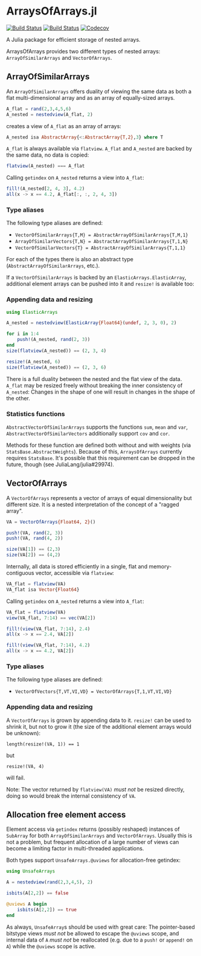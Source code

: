 # ArraysOfArrays.jl

[![Build Status](https://travis-ci.com/oschulz/ArraysOfArrays.jl.svg?branch=master)](https://travis-ci.com/oschulz/ArraysOfArrays.jl)
[![Build Status](https://ci.appveyor.com/api/projects/status/github/oschulz/ArraysOfArrays.jl?branch=master&svg=true)](https://ci.appveyor.com/project/oschulz/ArraysOfArrays-jl)
[![Codecov](https://codecov.io/gh/oschulz/ArraysOfArrays.jl/branch/master/graph/badge.svg)](https://codecov.io/gh/oschulz/ArraysOfArrays.jl)


A Julia package for efficient storage of nested arrays.

ArraysOfArrays provides two different types of nested arrays: `ArrayOfSimilarArrays` and `VectorOfArrays`.


## ArrayOfSimilarArrays

An `ArrayOfSimilarArrays` offers duality of viewing the same data as both a flat multi-dimensional array and as an array of equally-sized arrays.

```julia
A_flat = rand(2,3,4,5,6)
A_nested = nestedview(A_flat, 2)
```

creates a view of `A_flat` as an array of arrays: 

```julia
A_nested isa AbstractArray{<:AbstractArray{T,2},3} where T
```

`A_flat` is always available via `flatview`. `A_flat` and `A_nested` are backed by the same data, no data is copied:

```julia
flatview(A_nested) === A_flat
```

Calling `getindex` on `A_nested` returns a view into `A_flat`:

```julia
fill!(A_nested[2, 4, 3], 4.2)
all(x -> x == 4.2, A_flat[:, :, 2, 4, 3])
```

### Type aliases

The following type aliases are defined:

* `VectorOfSimilarArrays{T,M} = AbstractArrayOfSimilarArrays{T,M,1}`
* `ArrayOfSimilarVectors{T,N} = AbstractArrayOfSimilarArrays{T,1,N}`
* `VectorOfSimilarVectors{T} = AbstractArrayOfSimilarArrays{T,1,1}`

For each of the types there is also an abstract type (`AbstractArrayOfSimilarArrays`, etc.).

If a `VectorOfSimilarArrays` is backed by an `ElasticArrays.ElasticArray`, additional element arrays can be pushed into it and `resize!` is available too:

### Appending data and resizing

```julia
using ElasticArrays

A_nested = nestedview(ElasticArray{Float64}(undef, 2, 3, 0), 2)

for i in 1:4
    push!(A_nested, rand(2, 3))
end
size(flatview(A_nested)) == (2, 3, 4)

resize!(A_nested, 6)
size(flatview(A_nested)) == (2, 3, 6)
```

There is a full duality between the nested and the flat view of the data. `A_flat` may be resized freely without breaking the inner consistency of `A_nested`: Changes in the shape of one will result in changes in the shape of the other.

### Statistics functions

`AbstractVectorOfSimilarArrays` supports the functions `sum`, `mean` and `var`, `AbstractVectorOfSimilarVectors` additionally support `cov` and `cor`.

Methods for these function are defined both without and with weights (via `StatsBase.AbstractWeights`). Because of this, `ArraysOfArrays` currently requires `StatsBase`. It's possible that this requirement can be dropped in the future, though (see JuliaLang/julia#29974).

## VectorOfArrays

A `VectorOfArrays` represents a vector of arrays of equal dimensionality but different size. It is a nested interpretation of the concept of a "ragged array".

```julia
VA = VectorOfArrays{Float64, 2}()

push!(VA, rand(2, 3))
push!(VA, rand(4, 2))

size(VA[1]) == (2,3)
size(VA[2]) == (4,2)
```

Internally, all data is stored efficiently in a single, flat and memory-contiguous vector, accessible via `flatview`:

```julia
VA_flat = flatview(VA)
VA_flat isa Vector{Float64}
```

Calling `getindex` on `A_nested` returns a view into `A_flat`:

```julia
VA_flat = flatview(VA)
view(VA_flat, 7:14) == vec(VA[2])

fill!(view(VA_flat, 7:14), 2.4)
all(x -> x == 2.4, VA[2])

fill!(view(VA_flat, 7:14), 4.2)
all(x -> x == 4.2, VA[2])
```

### Type aliases
The following type aliases are defined:

* `VectorOfVectors{T,VT,VI,VD} = VectorOfArrays{T,1,VT,VI,VD}`

### Appending data and resizing

A `VectorOfArrays` is grown by appending data to it. `resize!` can be used to shrink it, but not to grow it (the size of the additional element arrays would be unknown):

```
length(resize!(VA, 1)) == 1
```

but

```
resize!(VA, 4)
```

will fail.

Note: The vector returned by `flatview(VA)` *must not* be resized directly, doing so would break the internal consistency of `VA`.


## Allocation free element access

Element access via `getindex` returns (possibly reshaped) instances of `SubArray` for both `ArrayOfSimilarArrays` and `VectorOfArrays`. Usually this is not a problem, but frequent allocation of a large number of views can become a limiting factor in multi-threaded applications.

Both types support `UnsafeArrays.@uviews` for allocation-free getindex:

```julia
using UnsafeArrays

A = nestedview(rand(2,3,4,5), 2)

isbits(A[2,2]) == false

@uviews A begin
    isbits(A[2,2]) == true
end
```

As always, `UnsafeArray`s should be used with great care: The pointer-based bitstype
views *must not* be allowed to escape the `@uviews` scope, and internal data of `A` *must not* be reallocated (e.g. due to a `push!` or `append!` on `A`) while the `@uviews` scope is active.
